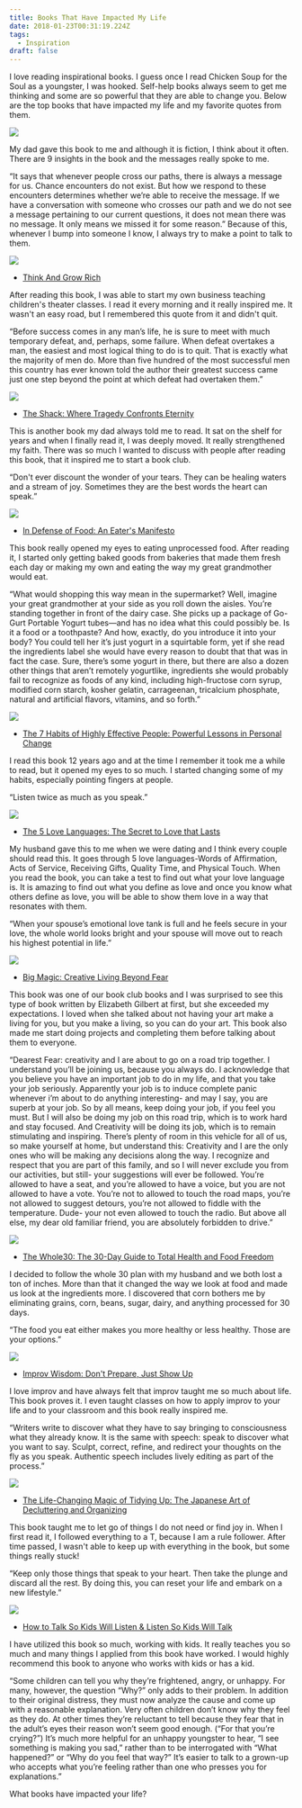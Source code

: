 ```yaml
---
title: Books That Have Impacted My Life
date: 2018-01-23T00:31:19.224Z
tags:
  - Inspiration
draft: false
---
```

I love reading inspirational books. I guess once I read Chicken Soup for the Soul as a youngster, I was hooked. Self-help books always seem to get me thinking and some are so powerful that they are able to change you. Below are the top books that have impacted my life and my favorite quotes from them.

<a href="https://www.amazon.com/Celestine-Prophecy-James-Redfield/dp/153873026X?crid=2YP6KWH7QZ0AE&keywords=the+celestine+prophecy&qid=1638060227&qsid=136-9058958-5938369&sprefix=the+celestine+prophecy%2Caps%2C365&sr=8-1&sres=153873026X%2CB00AQ7D0CC%2CB004SIWR60%2C0446674575%2C0446671223%2CB008KTVZAW%2CB0059R6RX8%2CB06XSQLK88%2CB0000547MF%2CB004INURL2%2CB07FZCBB9B%2CB008Y6R2UI%2C9124154172%2CB000BO2D3C%2CB0007OB40E%2C0446675237&srpt=ABIS_BOOK&linkCode=li1&tag=lifepoints02-20&linkId=fc5f372bc18ce9b829e6bca62ce15bb7&language=en_US&ref_=as_li_ss_il" target="_blank"><img border="0" src="//ws-na.amazon-adsystem.com/widgets/q?_encoding=UTF8&ASIN=153873026X&Format=_SL110_&ID=AsinImage&MarketPlace=US&ServiceVersion=20070822&WS=1&tag=lifepoints02-20&language=en_US" ></a><img src="https://ir-na.amazon-adsystem.com/e/ir?t=lifepoints02-20&language=en_US&l=li1&o=1&a=153873026X" width="1" height="1" border="0" alt="" style="border:none !important; margin:0px !important;" />

My dad gave this book to me and although it is fiction, I think about it often. There are 9 insights in the book and the messages really spoke to me. 

“It says that whenever people cross our paths, there is always a message for us. Chance encounters do not exist. But how we respond to these encounters determines whether we’re able to receive the message. If we have a conversation with someone who crosses our path and we do not see a message pertaining to our current questions, it does not mean there was no message. It only means we missed it for some reason.” 
Because of this, whenever I bump into someone I know, I always try to make a point to talk to them.

<a target="_blank"  href="https://www.amazon.com/gp/product/1514698137/ref=as_li_tl?ie=UTF8&camp=1789&creative=9325&creativeASIN=1514698137&linkCode=as2&tag=lifepoints02-20&linkId=0f82d9a904b321652a68acccae472071"><img border="0" src="//ws-na.amazon-adsystem.com/widgets/q?_encoding=UTF8&MarketPlace=US&ASIN=1514698137&ServiceVersion=20070822&ID=AsinImage&WS=1&Format=_SL250_&tag=lifepoints02-20" ></a><img src="//ir-na.amazon-adsystem.com/e/ir?t=lifepoints02-20&l=am2&o=1&a=1514698137" width="1" height="1" border="0" alt="" style="border:none !important; margin:0px !important;" />

* <a target="_blank" href="https://www.amazon.com/gp/product/1514698137/ref=as_li_tl?ie=UTF8&camp=1789&creative=9325&creativeASIN=1514698137&linkCode=as2&tag=lifepoints02-20&linkId=7f92ad4caa65fd2883dc64a31e95d4c6">Think And Grow Rich</a><img src="//ir-na.amazon-adsystem.com/e/ir?t=lifepoints02-20&l=am2&o=1&a=1514698137" width="1" height="1" border="0" alt="" style="border:none !important; margin:0px !important;" />

After reading this book, I was able to start my own business teaching children's theater classes. I read it every morning and it really inspired me. It wasn't an easy road, but I remembered this quote from it and didn't quit. 

“Before success comes in any man’s life, he is sure to meet with much temporary defeat, and, perhaps, some failure. When defeat overtakes a man, the easiest and most logical thing to do is to quit. That is exactly what the majority of men do. More than five hundred of the most successful men this country has ever known told the author their greatest success came just one step beyond the point at which defeat had overtaken them.”  

<a target="_blank"  href="https://www.amazon.com/gp/product/0964729237/ref=as_li_tl?ie=UTF8&camp=1789&creative=9325&creativeASIN=0964729237&linkCode=as2&tag=lifepoints02-20&linkId=506906c0ae5ae35083a725369d942367"><img border="0" src="//ws-na.amazon-adsystem.com/widgets/q?_encoding=UTF8&MarketPlace=US&ASIN=0964729237&ServiceVersion=20070822&ID=AsinImage&WS=1&Format=_SL250_&tag=lifepoints02-20" ></a><img src="//ir-na.amazon-adsystem.com/e/ir?t=lifepoints02-20&l=am2&o=1&a=0964729237" width="1" height="1" border="0" alt="" style="border:none !important; margin:0px !important;" />

* <a target="_blank" href="https://www.amazon.com/gp/product/0964729237/ref=as_li_tl?ie=UTF8&camp=1789&creative=9325&creativeASIN=0964729237&linkCode=as2&tag=lifepoints02-20&linkId=08bec96bef6bc3947e7dc231f68c9fbf">The Shack: Where Tragedy Confronts Eternity</a><img src="//ir-na.amazon-adsystem.com/e/ir?t=lifepoints02-20&l=am2&o=1&a=0964729237" width="1" height="1" border="0" alt="" style="border:none !important; margin:0px !important;" />

This is another book my dad always told me to read. It sat on the shelf for years and when I finally read it, I was deeply moved. It really strengthened my faith.  There was so much I wanted to discuss with people after reading this book, that it inspired me to start a book club.

“Don't ever discount the wonder of your tears. They can be healing waters and a stream of joy. Sometimes they are the best words the heart can speak.” 

<a target="_blank"  href="https://www.amazon.com/gp/product/0143114964/ref=as_li_tl?ie=UTF8&camp=1789&creative=9325&creativeASIN=0143114964&linkCode=as2&tag=lifepoints02-20&linkId=4c4966a13fb8b5ea5e82d6a8dc4c7412"><img border="0" src="//ws-na.amazon-adsystem.com/widgets/q?_encoding=UTF8&MarketPlace=US&ASIN=0143114964&ServiceVersion=20070822&ID=AsinImage&WS=1&Format=_SL250_&tag=lifepoints02-20" ></a><img src="//ir-na.amazon-adsystem.com/e/ir?t=lifepoints02-20&l=am2&o=1&a=0143114964" width="1" height="1" border="0" alt="" style="border:none !important; margin:0px !important;" />

* <a target="_blank" href="https://www.amazon.com/gp/product/0143114964/ref=as_li_tl?ie=UTF8&camp=1789&creative=9325&creativeASIN=0143114964&linkCode=as2&tag=lifepoints02-20&linkId=20405d3365833862dc111085633fcc12">In Defense of Food: An Eater's Manifesto</a><img src="//ir-na.amazon-adsystem.com/e/ir?t=lifepoints02-20&l=am2&o=1&a=0143114964" width="1" height="1" border="0" alt="" style="border:none !important; margin:0px !important;" />

This book really opened my eyes to eating unprocessed food. After reading it, I started only getting baked goods from bakeries that made them fresh each day or making my own and eating the way my great grandmother would eat. 

“What would shopping this way mean in the supermarket? Well, imagine your great grandmother at your side as you roll down the aisles. You’re standing together in front of the dairy case. She picks up a package of Go-Gurt Portable Yogurt tubes—and has no idea what this could possibly be. Is it a food or a toothpaste? And how, exactly, do you introduce it into your body? You could tell her it’s just yogurt in a squirtable form, yet if she read the ingredients label she would have every reason to doubt that that was in fact the case. Sure, there’s some yogurt in there, but there are also a dozen other things that aren’t remotely yogurtlike, ingredients she would probably fail to recognize as foods of any kind, including high-fructose corn syrup, modified corn starch, kosher gelatin, carrageenan, tricalcium phosphate, natural and artificial flavors, vitamins, and so forth.” 

<a target="_blank"  href="https://www.amazon.com/gp/product/1451639619/ref=as_li_tl?ie=UTF8&camp=1789&creative=9325&creativeASIN=1451639619&linkCode=as2&tag=lifepoints02-20&linkId=51a46e1e8759ae9236c9bd18642389ae"><img border="0" src="//ws-na.amazon-adsystem.com/widgets/q?_encoding=UTF8&MarketPlace=US&ASIN=1451639619&ServiceVersion=20070822&ID=AsinImage&WS=1&Format=_SL250_&tag=lifepoints02-20" ></a><img src="//ir-na.amazon-adsystem.com/e/ir?t=lifepoints02-20&l=am2&o=1&a=1451639619" width="1" height="1" border="0" alt="" style="border:none !important; margin:0px !important;" />

* <a target="_blank" href="https://www.amazon.com/gp/product/1451639619/ref=as_li_tl?ie=UTF8&camp=1789&creative=9325&creativeASIN=1451639619&linkCode=as2&tag=lifepoints02-20&linkId=43e7f4d7232f0a9e6f496d38d3c52617">The 7 Habits of Highly Effective People: Powerful Lessons in Personal Change</a><img src="//ir-na.amazon-adsystem.com/e/ir?t=lifepoints02-20&l=am2&o=1&a=1451639619" width="1" height="1" border="0" alt="" style="border:none !important; margin:0px !important;" />

I read this book 12 years ago and at the time I remember it took me a while to read, but it opened my eyes to so much. I started changing some of my habits, especially pointing fingers at people.

“Listen twice as much as you speak.” 

<a target="_blank"  href="https://www.amazon.com/gp/product/080241270X/ref=as_li_tl?ie=UTF8&camp=1789&creative=9325&creativeASIN=080241270X&linkCode=as2&tag=lifepoints02-20&linkId=75eb740216fc25824ac74ac8462b0cff"><img border="0" src="//ws-na.amazon-adsystem.com/widgets/q?_encoding=UTF8&MarketPlace=US&ASIN=080241270X&ServiceVersion=20070822&ID=AsinImage&WS=1&Format=_SL250_&tag=lifepoints02-20" ></a><img src="//ir-na.amazon-adsystem.com/e/ir?t=lifepoints02-20&l=am2&o=1&a=080241270X" width="1" height="1" border="0" alt="" style="border:none !important; margin:0px !important;" />

* <a target="_blank" href="https://www.amazon.com/gp/product/080241270X/ref=as_li_tl?ie=UTF8&camp=1789&creative=9325&creativeASIN=080241270X&linkCode=as2&tag=lifepoints02-20&linkId=b16bda5ee97cbef9eadd78eceb805ccf">The 5 Love Languages: The Secret to Love that Lasts</a><img src="//ir-na.amazon-adsystem.com/e/ir?t=lifepoints02-20&l=am2&o=1&a=080241270X" width="1" height="1" border="0" alt="" style="border:none !important; margin:0px !important;" />

My husband gave this to me when we were dating and I think every couple should read this. It goes through 5 love languages-Words of Affirmation, Acts of Service, Receiving Gifts, Quality Time, and Physical Touch. When you read the book, you can take a test to find out what your love language is. It is amazing to find out what you define as love and once you know what others define as love, you will be able to show them love in a way that resonates with them. 

“When your spouse’s emotional love tank is full and he feels secure in your love, the whole world looks bright and your spouse will move out to reach his highest potential in life.” 

<a target="_blank"  href="https://www.amazon.com/gp/product/1594634726/ref=as_li_tl?ie=UTF8&camp=1789&creative=9325&creativeASIN=1594634726&linkCode=as2&tag=lifepoints02-20&linkId=68f53743d6e9aa094b7cea8f46f9df3b"><img border="0" src="//ws-na.amazon-adsystem.com/widgets/q?_encoding=UTF8&MarketPlace=US&ASIN=1594634726&ServiceVersion=20070822&ID=AsinImage&WS=1&Format=_SL250_&tag=lifepoints02-20" ></a><img src="//ir-na.amazon-adsystem.com/e/ir?t=lifepoints02-20&l=am2&o=1&a=1594634726" width="1" height="1" border="0" alt="" style="border:none !important; margin:0px !important;" />

* <a target="_blank" href="https://www.amazon.com/gp/product/1594634726/ref=as_li_tl?ie=UTF8&camp=1789&creative=9325&creativeASIN=1594634726&linkCode=as2&tag=lifepoints02-20&linkId=dd99f02e4746e3c11a5dcaffcfd7526b">Big Magic: Creative Living Beyond Fear</a><img src="//ir-na.amazon-adsystem.com/e/ir?t=lifepoints02-20&l=am2&o=1&a=1594634726" width="1" height="1" border="0" alt="" style="border:none !important; margin:0px !important;" />

This book was one of our book club books and I was surprised to see this type of book written by Elizabeth Gilbert at first, but she exceeded my expectations. I loved when she talked about not having your art make a living for you, but you make a living, so you can do your art. This book also made me start doing projects and completing them before talking about them to everyone.

“Dearest Fear: creativity and I are about to go on a road trip together. I understand you’ll be joining us, because you always do.  I acknowledge that you believe you have an important job to do in my life, and that you take your job seriously. Apparently your job is to induce complete panic whenever i’m about to do anything interesting- and may I say, you are superb at your job. So by all means, keep doing your job, if you feel you must. But I will also be doing my job on this road trip, which is to work hard and stay focused. And Creativity will be doing its job, which is to remain stimulating and inspiring. There’s plenty of room in this vehicle for all of us, so make yourself at home, but understand this: Creativity and I are the only ones who will be making any decisions along the way. I recognize and respect that you are part of this family, and so I will never exclude you from our activities, but still- your suggestions will ever be followed. You’re allowed to have a seat, and you’re allowed to have a voice, but you are not allowed to have a vote. You’re not to allowed to touch the road maps, you’re not allowed to suggest detours, you’re not allowed to fiddle with the temperature. Dude- your not even allowed to touch the radio. But above all else, my dear old familiar friend, you are absolutely forbidden to drive.” 

<a target="_blank"  href="https://www.amazon.com/gp/product/0544609719/ref=as_li_tl?ie=UTF8&camp=1789&creative=9325&creativeASIN=0544609719&linkCode=as2&tag=lifepoints02-20&linkId=23f7ca89befcd5c00fceadc420c43d09"><img border="0" src="//ws-na.amazon-adsystem.com/widgets/q?_encoding=UTF8&MarketPlace=US&ASIN=0544609719&ServiceVersion=20070822&ID=AsinImage&WS=1&Format=_SL250_&tag=lifepoints02-20" ></a><img src="//ir-na.amazon-adsystem.com/e/ir?t=lifepoints02-20&l=am2&o=1&a=0544609719" width="1" height="1" border="0" alt="" style="border:none !important; margin:0px !important;" />

* <a target="_blank" href="https://www.amazon.com/gp/product/0544609719/ref=as_li_tl?ie=UTF8&camp=1789&creative=9325&creativeASIN=0544609719&linkCode=as2&tag=lifepoints02-20&linkId=afc472704af6e09bda6ffeabd78e3b3a">The Whole30: The 30-Day Guide to Total Health and Food Freedom</a><img src="//ir-na.amazon-adsystem.com/e/ir?t=lifepoints02-20&l=am2&o=1&a=0544609719" width="1" height="1" border="0" alt="" style="border:none !important; margin:0px !important;" />

I decided to follow the whole 30 plan with my husband and we both lost a ton of inches. More than that it changed the way we look at food and made us look at the ingredients more. I discovered that corn bothers me by eliminating grains, corn, beans, sugar, dairy, and anything processed for 30 days.

“The food you eat either makes you more healthy or less healthy. Those are your options.” 

<a target="_blank"  href="https://www.amazon.com/gp/product/1400081882/ref=as_li_tl?ie=UTF8&camp=1789&creative=9325&creativeASIN=1400081882&linkCode=as2&tag=lifepoints02-20&linkId=cb9b7bb5af8e37467aeb8806983c9010"><img border="0" src="//ws-na.amazon-adsystem.com/widgets/q?_encoding=UTF8&MarketPlace=US&ASIN=1400081882&ServiceVersion=20070822&ID=AsinImage&WS=1&Format=_SL250_&tag=lifepoints02-20" ></a><img src="//ir-na.amazon-adsystem.com/e/ir?t=lifepoints02-20&l=am2&o=1&a=1400081882" width="1" height="1" border="0" alt="" style="border:none !important; margin:0px !important;" />

* <a target="_blank" href="https://www.amazon.com/gp/product/1400081882/ref=as_li_tl?ie=UTF8&camp=1789&creative=9325&creativeASIN=1400081882&linkCode=as2&tag=lifepoints02-20&linkId=2d546ba84c14edba2ed873dc8c750c1c">Improv Wisdom: Don't Prepare, Just Show Up</a><img src="//ir-na.amazon-adsystem.com/e/ir?t=lifepoints02-20&l=am2&o=1&a=1400081882" width="1" height="1" border="0" alt="" style="border:none !important; margin:0px !important;" />

I love improv and have always felt that improv taught me so much about life. This book proves it. I even taught classes on how to apply improv to your life and to your classroom and this book really inspired me. 

“Writers write to discover what they have to say bringing to consciousness what they already know. It is the same with speech: speak to discover what you want to say. Sculpt, correct, refine, and redirect your thoughts on the fly as you speak. Authentic speech includes lively editing as part of the process.” 

<a target="_blank"  href="https://www.amazon.com/gp/product/1607747308/ref=as_li_tl?ie=UTF8&camp=1789&creative=9325&creativeASIN=1607747308&linkCode=as2&tag=lifepoints02-20&linkId=49d0a2fc95c54074eb069ecee9961a44"><img border="0" src="//ws-na.amazon-adsystem.com/widgets/q?_encoding=UTF8&MarketPlace=US&ASIN=1607747308&ServiceVersion=20070822&ID=AsinImage&WS=1&Format=_SL250_&tag=lifepoints02-20" ></a><img src="//ir-na.amazon-adsystem.com/e/ir?t=lifepoints02-20&l=am2&o=1&a=1607747308" width="1" height="1" border="0" alt="" style="border:none !important; margin:0px !important;" />

* <a target="_blank" href="https://www.amazon.com/gp/product/1607747308/ref=as_li_tl?ie=UTF8&camp=1789&creative=9325&creativeASIN=1607747308&linkCode=as2&tag=lifepoints02-20&linkId=69502674acf32234d381113d22a447c0">The Life-Changing Magic of Tidying Up: The Japanese Art of Decluttering and Organizing</a><img src="//ir-na.amazon-adsystem.com/e/ir?t=lifepoints02-20&l=am2&o=1&a=1607747308" width="1" height="1" border="0" alt="" style="border:none !important; margin:0px !important;" />

This book taught me to let go of things I do not need or find joy in. When I first read it, I followed everything to a T, because I am a rule follower. After time passed, I wasn't able to keep up with everything in the book, but some things really stuck! 

“Keep only those things that speak to your heart. Then take the plunge and discard all the rest. By doing this, you can reset your life and embark on a new lifestyle.”

<a target="_blank"  href="https://www.amazon.com/gp/product/1451663889/ref=as_li_tl?ie=UTF8&camp=1789&creative=9325&creativeASIN=1451663889&linkCode=as2&tag=lifepoints02-20&linkId=83eeffa069299927dcdcf4d7c157aa0a"><img border="0" src="//ws-na.amazon-adsystem.com/widgets/q?_encoding=UTF8&MarketPlace=US&ASIN=1451663889&ServiceVersion=20070822&ID=AsinImage&WS=1&Format=_SL250_&tag=lifepoints02-20" ></a><img src="//ir-na.amazon-adsystem.com/e/ir?t=lifepoints02-20&l=am2&o=1&a=1451663889" width="1" height="1" border="0" alt="" style="border:none !important; margin:0px !important;" />

* <a target="_blank" href="https://www.amazon.com/gp/product/1451663889/ref=as_li_tl?ie=UTF8&camp=1789&creative=9325&creativeASIN=1451663889&linkCode=as2&tag=lifepoints02-20&linkId=b1f0c99ae84ef6aaa4f2198030ffbcaa">How to Talk So Kids Will Listen &amp; Listen So Kids Will Talk</a><img src="//ir-na.amazon-adsystem.com/e/ir?t=lifepoints02-20&l=am2&o=1&a=1451663889" width="1" height="1" border="0" alt="" style="border:none !important; margin:0px !important;" />

I have utilized this book so much, working with kids. It really teaches you so much and many things I applied from this book have worked. I would highly recommend this book to anyone who works with kids or has a kid. 

“Some children can tell you why they’re frightened, angry, or unhappy. For many, however, the question “Why?” only adds to their problem. In addition to their original distress, they must now analyze the cause and come up with a reasonable explanation. Very often children don’t know why they feel as they do. At other times they’re reluctant to tell because they fear that in the adult’s eyes their reason won’t seem good enough. (“For that you’re crying?”) It’s much more helpful for an unhappy youngster to hear, “I see something is making you sad,” rather than to be interrogated with “What happened?” or “Why do you feel that way?” It’s easier to talk to a grown-up who accepts what you’re feeling rather than one who presses you for explanations.”

What books have impacted your life?

